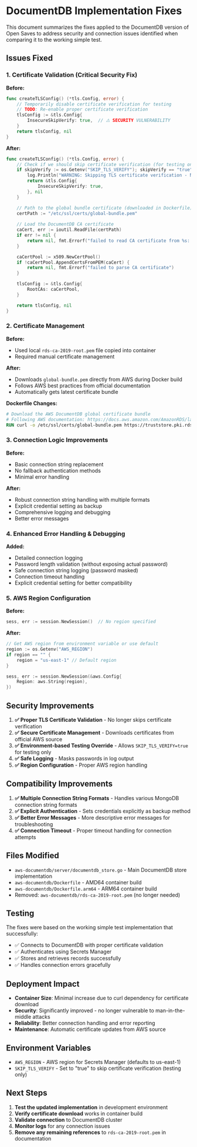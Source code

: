# DocumentDB Implementation Fixes

This document summarizes the fixes applied to the DocumentDB version of Open Saves to address security and connection issues identified when comparing it to the working simple test.

## Issues Fixed

### 1. **Certificate Validation (Critical Security Fix)**

**Before:**
```go
func createTLSConfig() (*tls.Config, error) {
    // Temporarily disable certificate verification for testing
    // TODO: Re-enable proper certificate verification
    tlsConfig := &tls.Config{
        InsecureSkipVerify: true,  // ⚠️ SECURITY VULNERABILITY
    }
    return tlsConfig, nil
}
```

**After:**
```go
func createTLSConfig() (*tls.Config, error) {
    // Check if we should skip certificate verification (for testing only)
    if skipVerify := os.Getenv("SKIP_TLS_VERIFY"); skipVerify == "true" {
        log.Println("WARNING: Skipping TLS certificate verification - NOT for production use!")
        return &tls.Config{
            InsecureSkipVerify: true,
        }, nil
    }

    // Path to the global bundle certificate (downloaded in Dockerfile)
    certPath := "/etc/ssl/certs/global-bundle.pem"
    
    // Load the DocumentDB CA certificate
    caCert, err := ioutil.ReadFile(certPath)
    if err != nil {
        return nil, fmt.Errorf("failed to read CA certificate from %s: %v", certPath, err)
    }

    caCertPool := x509.NewCertPool()
    if !caCertPool.AppendCertsFromPEM(caCert) {
        return nil, fmt.Errorf("failed to parse CA certificate")
    }

    tlsConfig := &tls.Config{
        RootCAs: caCertPool,
    }

    return tlsConfig, nil
}
```

### 2. **Certificate Management**

**Before:**
- Used local `rds-ca-2019-root.pem` file copied into container
- Required manual certificate management

**After:**
- Downloads `global-bundle.pem` directly from AWS during Docker build
- Follows AWS best practices from official documentation
- Automatically gets latest certificate bundle

**Dockerfile Changes:**
```dockerfile
# Download the AWS DocumentDB global certificate bundle
# Following AWS documentation: https://docs.aws.amazon.com/AmazonRDS/latest/UserGuide/UsingWithRDS.SSL.html
RUN curl -o /etc/ssl/certs/global-bundle.pem https://truststore.pki.rds.amazonaws.com/global/global-bundle.pem
```

### 3. **Connection Logic Improvements**

**Before:**
- Basic connection string replacement
- No fallback authentication methods
- Minimal error handling

**After:**
- Robust connection string handling with multiple formats
- Explicit credential setting as backup
- Comprehensive logging and debugging
- Better error messages

### 4. **Enhanced Error Handling & Debugging**

**Added:**
- Detailed connection logging
- Password length validation (without exposing actual password)
- Safe connection string logging (password masked)
- Connection timeout handling
- Explicit credential setting for better compatibility

### 5. **AWS Region Configuration**

**Before:**
```go
sess, err := session.NewSession()  // No region specified
```

**After:**
```go
// Get AWS region from environment variable or use default
region := os.Getenv("AWS_REGION")
if region == "" {
    region = "us-east-1" // Default region
}

sess, err := session.NewSession(&aws.Config{
    Region: aws.String(region),
})
```

## Security Improvements

1. **✅ Proper TLS Certificate Validation** - No longer skips certificate verification
2. **✅ Secure Certificate Management** - Downloads certificates from official AWS source
3. **✅ Environment-based Testing Override** - Allows `SKIP_TLS_VERIFY=true` for testing only
4. **✅ Safe Logging** - Masks passwords in log output
5. **✅ Region Configuration** - Proper AWS region handling

## Compatibility Improvements

1. **✅ Multiple Connection String Formats** - Handles various MongoDB connection string formats
2. **✅ Explicit Authentication** - Sets credentials explicitly as backup method
3. **✅ Better Error Messages** - More descriptive error messages for troubleshooting
4. **✅ Connection Timeout** - Proper timeout handling for connection attempts

## Files Modified

- `aws-documentdb/server/documentdb_store.go` - Main DocumentDB store implementation
- `aws-documentdb/Dockerfile` - AMD64 container build
- `aws-documentdb/Dockerfile.arm64` - ARM64 container build
- Removed: `aws-documentdb/rds-ca-2019-root.pem` (no longer needed)

## Testing

The fixes were based on the working simple test implementation that successfully:
- ✅ Connects to DocumentDB with proper certificate validation
- ✅ Authenticates using Secrets Manager
- ✅ Stores and retrieves records successfully
- ✅ Handles connection errors gracefully

## Deployment Impact

- **Container Size**: Minimal increase due to curl dependency for certificate download
- **Security**: Significantly improved - no longer vulnerable to man-in-the-middle attacks
- **Reliability**: Better connection handling and error reporting
- **Maintenance**: Automatic certificate updates from AWS source

## Environment Variables

- `AWS_REGION` - AWS region for Secrets Manager (defaults to us-east-1)
- `SKIP_TLS_VERIFY` - Set to "true" to skip certificate verification (testing only)

## Next Steps

1. **Test the updated implementation** in development environment
2. **Verify certificate download** works in container build
3. **Validate connection** to DocumentDB cluster
4. **Monitor logs** for any connection issues
5. **Remove any remaining references** to `rds-ca-2019-root.pem` in documentation
